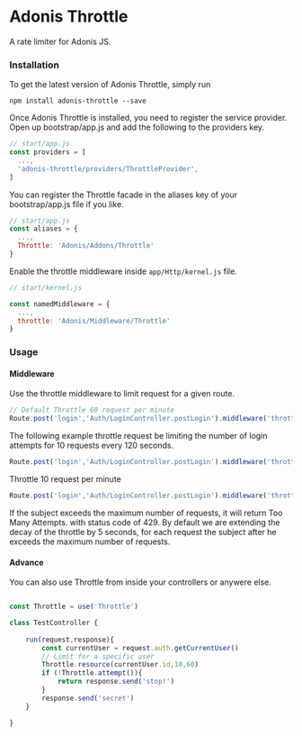# Adonis Throttle
A rate limiter for Adonis JS.

### Installation

To get the latest version of Adonis Throttle, simply run

```
npm install adonis-throttle --save
```

Once Adonis Throttle is installed, you need to register the service provider.
Open up bootstrap/app.js and add the following to the providers key.

```js
// start/app.js 
const providers = [
  ...,
  'adonis-throttle/providers/ThrottleProvider',
]
```

You can register the Throttle facade in the aliases key of your bootstrap/app.js file if you like.

```js
// start/app.js 
const aliases = {
  ...,
  Throttle: 'Adonis/Addons/Throttle'
}
```

Enable the throttle middleware inside `app/Http/kernel.js` file.

```js
// start/kernel.js 

const namedMiddleware = {
  ...,
  throttle: 'Adonis/Middleware/Throttle'
}
```

### Usage

#### Middleware

Use the throttle middleware to limit request for a given route.

```js
// Default Throttle 60 request per minute
Route.post('login','Auth/LoginController.postLogin').middleware('throttle')
```

The following example throttle request be limiting the number of login attempts for 10 requests every 120 seconds.
```js
Route.post('login','Auth/LoginController.postLogin').middleware('throttle:10,120')
```

Throttle 10 request per minute
```js
Route.post('login','Auth/LoginController.postLogin').middleware('throttle:10')
```

If the subject exceeds the maximum number of requests, it will return Too Many Attempts. with status code of 429.
By default we are extending the decay of the throttle by 5 seconds, for each request the subject after he exceeds the maximum number of requests.

#### Advance

You can also use Throttle from inside your controllers or anywere else.

```js

const Throttle = use('Throttle')

class TestController {
	
	run(request,response){
		const currentUser = request.auth.getCurrentUser()
		// Limit for a specific user
		Throttle.resource(currentUser.id,10,60)
		if (!Throttle.attempt()){
			return response.send('stop!')
		}
		response.send('secret')
	}

}
